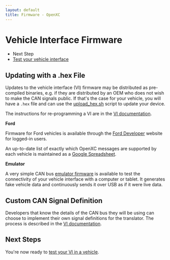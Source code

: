```yaml
---
layout: default
title: Firmware - OpenXC
---
```


<div class="page-header">
    <h1>Vehicle Interface Firmware</h1>
</div>

<div class="pull-right well">
    <ul class="nav nav-list">
        <li class="nav-header">Next Step</li>
        <li><a href="/vehicle-interface/testing.html">
            Test your vehicle interface <i class="icon-arrow-right"></i>
        </a></li>
    </p>
</div>

<div class="page-header">
    <h2>Updating with a .hex File</h2>
</div>

Updates to the vehicle interface (VI) firmware may be distributed as pre-compiled
binaries, e.g. if they are distributed by an OEM who does not wish to make the
CAN signals public. If that's the case for your vehicle, you will have a `.hex`
file and can use the [upload_hex.sh][] script to update your device.

The instructions for re-programming a VI are in the
[VI documentation](http://openxcplatform.com/cantranslator/installation/binary.html).

**Ford**

Firmware for Ford vehicles is available through the [Ford
Developer](https://developer.ford.com) website for logged-in users.

An up-to-date list of exactly which OpenXC messages are supported by each vehicle is maintained as a
[Google Spreadsheet](https://docs.google.com/spreadsheet/ccc?key=0Ajz-75u_7nEydFJxUG4yOVZ1NXJlcjNvdzdSTDdyY0E).

**Emulator**

A very simple CAN bus [emulator
firmware](http://openxcplatform.com.s3.amazonaws.com/openxc-canemulator-firmware.zip)
is available to test the connectivity of your vehicle interface with a computer
or tablet. It generates fake vehicle data and continuously sends it over USB as
if it were live data.

<div class="page-header">
    <h2>Custom CAN Signal Definition</h2>
</div>

Developers that know the details of the CAN bus they will be using can choose to
implement their own signal definitions for the translator. The process is
described in the [VI
documentation](http://openxcplatform.com/cantranslator/installation/installation.html).

<div class="page-header">
<h2>Next Steps</h2>
</div>

You're now ready to [test your VI in a vehicle][testing].

[winavr]: http://winavr.sourceforge.net/
[upload_hex.sh]: https://github.com/openxc/cantranslator/blob/master/script/upload_hex.sh
[cantranslator]: https://github.com/openxc/cantranslator
[MPIDE]: https://github.com/chipKIT32/chipKIT32-MAX/downloads
[testing]: /vehicle-interface/testing.html
[Cygwin]: http://www.cygwin.com/
